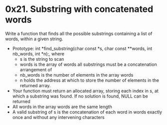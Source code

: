 # 0x21. Substring with concatenated words
Write a function that finds all the possible substrings containing a list of words, within a given string.

* Prototype: int *find_substring(char const *s, char const **words, int nb_words, int *n);, where
	* s is the string to scan
	* words is the array of words all substrings must be a concatenation arrangement of
	* nb_words is the number of elements in the array words
	* n holds the address at which to store the number of elements in the returned array.
* Your function must return an allocated array, storing each index in s, at which a substring was found. If no solution is found, NULL can be returned
* All words in the array words are the same length
* A valid substring of s is the concatenation of each word in words exactly once and without any intervening characters
